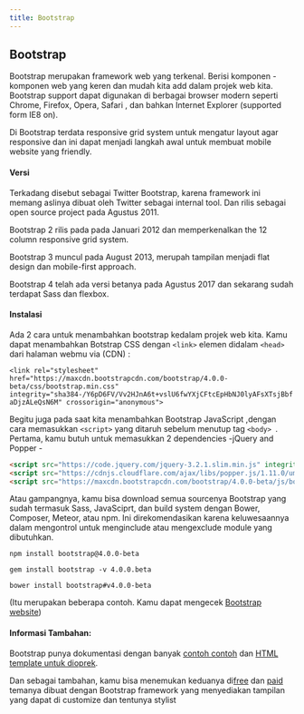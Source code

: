 ```yaml
---
title: Bootstrap
---
```

## Bootstrap

Bootstrap merupakan framework web yang terkenal. Berisi komponen - komponen web yang keren dan mudah kita add dalam projek web kita. Bootstrap support dapat digunakan di berbagai browser modern seperti Chrome, Firefox, Opera, Safari , dan bahkan Internet Explorer (supported form IE8 on).

Di Bootstrap terdata responsive grid system untuk mengatur layout agar responsive dan ini dapat menjadi langkah awal untuk membuat mobile website yang friendly.


#### Versi


Terkadang disebut sebagai Twitter Bootstrap,  karena framework ini memang aslinya dibuat oleh Twitter sebagai internal tool. Dan rilis sebagai open source project pada Agustus 2011. 

Bootstrap 2 rilis pada pada Januari 2012 dan memperkenalkan the 12 column responsive grid system.

Bootstrap 3 muncul pada August 2013, merupah tampilan menjadi flat design dan mobile-first approach.

Bootstrap 4 telah ada versi betanya pada Agustus 2017 dan sekarang sudah terdapat Sass dan flexbox.


#### Instalasi

Ada 2 cara untuk menambahkan bootstrap kedalam projek web kita. Kamu dapat menambahkan Botstrap CSS dengan `<link>` elemen didalam `<head>` dari halaman webmu via (CDN) :

`<link rel="stylesheet" href="https://maxcdn.bootstrapcdn.com/bootstrap/4.0.0-beta/css/bootstrap.min.css" integrity="sha384-/Y6pD6FV/Vv2HJnA6t+vslU6fwYXjCFtcEpHbNJ0lyAFsXTsjBbfaDjzALeQsN6M" crossorigin="anonymous">`

Begitu juga pada saat kita menambahkan Bootstrap JavaScript ,dengan cara memasukkan `<script>` yang ditaruh sebelum menutup tag `<body> `. Pertama, kamu butuh untuk memasukkan 2 dependencies -jQuery and Popper - 

```html
<script src="https://code.jquery.com/jquery-3.2.1.slim.min.js" integrity="sha384-KJ3o2DKtIkvYIK3UENzmM7KCkRr/rE9/Qpg6aAZGJwFDMVNA/GpGFF93hXpG5KkN" crossorigin="anonymous"></script>
<script src="https://cdnjs.cloudflare.com/ajax/libs/popper.js/1.11.0/umd/popper.min.js" integrity="sha384-b/U6ypiBEHpOf/4+1nzFpr53nxSS+GLCkfwBdFNTxtclqqenISfwAzpKaMNFNmj4" crossorigin="anonymous"></script>
<script src="https://maxcdn.bootstrapcdn.com/bootstrap/4.0.0-beta/js/bootstrap.min.js" integrity="sha384-h0AbiXch4ZDo7tp9hKZ4TsHbi047NrKGLO3SEJAg45jXxnGIfYzk4Si90RDIqNm1" crossorigin="anonymous"></script>
```


Atau gampangnya, kamu bisa download semua sourcenya Bootstrap yang sudah termasuk Sass, JavaSciprt, dan build system dengan Bower, Composer, Meteor, atau npm. Ini direkomendasikan karena keluwesaannya dalam mengontrol untuk menginclude atau mengexclude module yang dibutuhkan.

`npm install bootstrap@4.0.0-beta`

`gem install bootstrap -v 4.0.0.beta`

`bower install bootstrap#v4.0.0-beta`

(Itu merupakan beberapa contoh. Kamu dapat mengecek <a href='https://getbootstrap.com/' target='_blank' rel='nofollow'>Bootstrap website</a>)

#### Informasi Tambahan:

Bootstrap punya dokumentasi dengan banyak <a href='https://getbootstrap.com/docs/4.0/examples/' target='_blank' rel='nofollow'>contoh contoh</a> dan  <a href='https://getbootstrap.com/docs/4.0/getting-started/introduction/' target='_blank' rel='nofollow'>HTML template untuk dioprek</a>. 

Dan sebagai tambahan,  kamu bisa menemukan keduanya di<a href='https://bootswatch.com/' target='_blank' rel='nofollow'>free</a> dan <a href='https://themes.getbootstrap.com/' target='_blank' rel='nofollow'>paid</a>
temanya dibuat dengan Bootstrap framework yang menyediakan tampilan yang dapat di customize dan tentunya stylist
